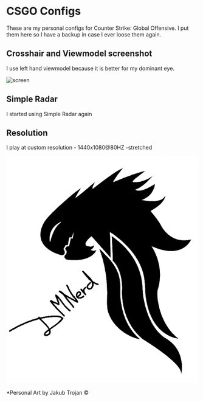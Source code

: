 # CSGO Configs

These are my personal configs for Counter Strike: Global Offensive. I put them here so I have a backup in case I ever loose them again.

## Crosshair and Viewmodel screenshot

I use left hand viewmodel because it is better for my dominant eye. 

![screen](https://i.imgur.com/n4horFx.png)

## Simple Radar

I started using Simple Radar again

## Resolution

I play at custom resolution - 1440x1080@80HZ -stretched 

![Signature](https://github.com/DMNerd/CSGO_Configs/blob/master/DMNerd.png)

*Personal Art by Jakub Trojan ©
